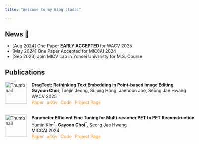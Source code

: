 ```yaml
---
title: "Welcome to my Blog :tada:"

---
```


## News :tada:
<ul style="line-height: 1.2;" align="left">
    <li>[Aug 2024] One Paper <strong>EARLY ACCEPTED</strong> for WACV 2025</li>
    <li>[May 2024] One Paper Accepted for MICCAI 2024</li>
    <li>[Sep 2023] Join MICV Lab in Yonsei Univeristy for M.S. Course</li>
</ul>

## Publications
<div style="display: flex; flex-direction: column; align-items: flex-start; gap: 30px;">
    <div style="display: flex; align-items: flex-start; gap: 15px; width: 100%;">
        <img src="default.jpg" alt="Thumbnail" style="width: 70px; height: auto;"/>
        <div style="line-height: 1.2; width: calc(100% - 85px);" align="left">
            <p style="margin: 2px 0; font-weight: bold; white-space: nowrap;">
                DragText: Rethinking Text Embedding in Point-based Image Editing
            </p>
            <p style="margin: 2px 0; white-space: nowrap;">
                <strong>Gayoon Choi</strong>, Taejin Jeong, Sujung Hong, Jaehoon Joo, Seong Jae Hwang
            </p>
            <p style="margin: 2px 0; white-space: nowrap;">
                WACV 2025
            </p>
            <div style="display: flex; gap: 10px; white-space: nowrap;">
                <a href="" style="text-decoration: none;">
                    <span style="color: #FE9A2E;">Paper</span>
                </a>
                <a href="https://arxiv.org/abs/2407.17843" style="text-decoration: none;">
                    <span style="color: #FE9A2E;">arXiv</span>
                </a>
                <a href="https://github.com/MICV-yonsei/DragText" style="text-decoration: none;">
                    <span style="color: #FE9A2E;">Code</span>
                </a>
                <a href="https://micv-yonsei.github.io/dragtext2025/" style="text-decoration: none;">
                    <span style="color: #FE9A2E;">Project Page</span>
                </a>
            </div>
        </div>
    </div>
    <div style="display: flex; align-items: flex-start; gap: 15px; width: 100%;">
        <img src="default.jpg" alt="Thumbnail" style="width: 70px; height: auto;"/>
        <div style="line-height: 1.2; width: calc(100% - 85px);" align="left">
            <p style="margin: 2px 0; font-weight: bold; white-space: nowrap;">
                Parameter Efficient Fine Tuning for Multi-scanner PET to PET Reconstruction
            </p>
            <p style="margin: 2px 0; white-space: nowrap;">
                Yumin Kim<sup>*</sup>, <strong>Gayoon Choi</strong><sup>*</sup>, Seong Jae Hwang
            </p>
            <p style="margin: 2px 0; white-space: nowrap;">
                MICCAI 2024
            </p>
            <div style="display: flex; gap: 10px; white-space: nowrap;">
                <a href="" style="text-decoration: none;">
                    <span style="color: #FE9A2E;">Paper</span>
                </a>
                <a href="https://arxiv.org/abs/2407.07517" style="text-decoration: none;">
                    <span style="color: #FE9A2E;">arXiv</span>
                </a>
                <a href="https://github.com/MICV-yonsei/PETITE" style="text-decoration: none;">
                    <span style="color: #FE9A2E;">Code</span>
                </a>
                <a href="https://micv-yonsei.github.io/petite2024/" style="text-decoration: none;">
                    <span style="color: #FE9A2E;">Project Page</span>
                </a>
            </div>
        </div>
    </div>
</div>